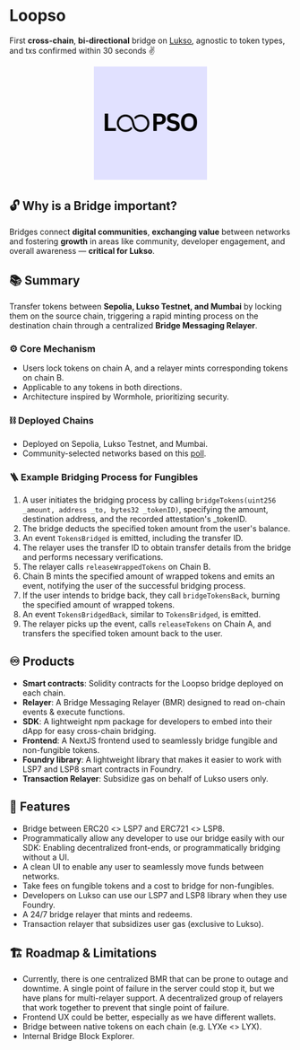 # Loopso

First **cross-chain**, **bi-directional** bridge on [Lukso](https://lukso.network/), agnostic to token types, and txs confirmed within 30 seconds ✌️

<div align="center">
<img 
  src="https://github.com/useloopso/.github/raw/prod/assets/square-logo.png" 
  style="width:40%; height:40%;"
/>
</div>

## 🔓 Why is a Bridge important?
Bridges connect **digital communities**, **exchanging value** between networks and fostering **growth** in areas like community, developer engagement, and overall awareness — **critical for Lukso**.

## 📚 Summary
Transfer tokens between **Sepolia, Lukso Testnet, and Mumbai** by locking them on the source chain, triggering a rapid minting process on the destination chain through a centralized **Bridge Messaging Relayer**.

### ⚙️ Core Mechanism
- Users lock tokens on chain A, and a relayer mints corresponding tokens on chain B.
- Applicable to any tokens in both directions.
-  Architecture inspired by Wormhole, prioritizing security.


### ⛓️ Deployed Chains
- Deployed on Sepolia, Lukso Testnet, and Mumbai.
- Community-selected networks based on this [poll](https://x.com/loopso_xyz/status/1725529010535371236).

### 🪜 Example Bridging Process for Fungibles
1. A user initiates the bridging process by calling `bridgeTokens(uint256 _amount, address _to, bytes32 _tokenID)`, specifying the amount, destination address, and the recorded attestation's _tokenID.
2. The bridge deducts the specified token amount from the user's balance.
3. An event `TokensBridged` is emitted, including the transfer ID.
4. The relayer uses the transfer ID to obtain transfer details from the bridge and performs necessary verifications.
5. The relayer calls `releaseWrappedTokens` on Chain B.
6. Chain B mints the specified amount of wrapped tokens and emits an event, notifying the user of the successful bridging process.
7. If the user intends to bridge back, they call `bridgeTokensBack`, burning the specified amount of wrapped tokens.
8. An event `TokensBridgedBack`, similar to `TokensBridged`, is emitted.
9. The relayer picks up the event, calls `releaseTokens` on Chain A, and transfers the specified token amount back to the user.

## ♾️ Products
- **Smart contracts**: Solidity contracts for the Loopso bridge deployed on each chain. 
- **Relayer**: A Bridge Messaging Relayer (BMR) designed to read on-chain events & execute functions.
- **SDK**: A lightweight npm package for developers to embed into their dApp for easy cross-chain bridging.
- **Frontend**: A NextJS frontend used to seamlessly bridge fungible and non-fungible tokens.
- **Foundry library**: A lightweight library that makes it easier to work with LSP7 and LSP8 smart contracts in Foundry.
- **Transaction Relayer**: Subsidize gas on behalf of Lukso users only.


## 💎 Features
- Bridge between ERC20 <> LSP7 and ERC721 <> LSP8.
- Programmatically allow any developer to use our bridge easily with our SDK: Enabling decentralized front-ends, or programmatically bridging without a UI.
- A clean UI to enable any user to seamlessly move funds between networks.
- Take fees on fungible tokens and a cost to bridge for non-fungibles.
- Developers on Lukso can use our LSP7 and LSP8 library when they use Foundry.
-  A 24/7 bridge relayer that mints and redeems.
-  Transaction relayer that subsidizes user gas (exclusive to Lukso).

## 🏗️ Roadmap & Limitations
- Currently, there is one centralized BMR that can be prone to outage and downtime. A single point of failure in the server could stop it, but we have plans for multi-relayer support. A decentralized group of relayers that work together to prevent that single point of failure.
- Frontend UX could be better, especially as we have different wallets.
- Bridge between native tokens on each chain (e.g. LYXe <> LYX).    
- Internal Bridge Block Explorer.